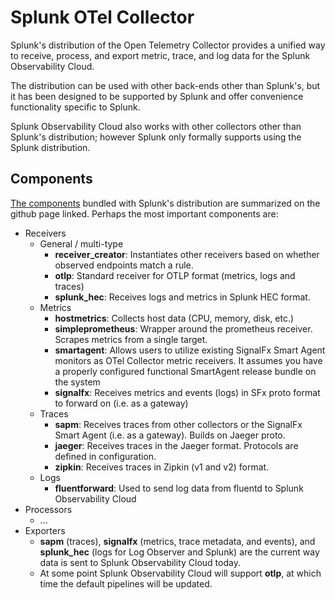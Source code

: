 # Splunk OTel Collector

Splunk's distribution of the Open Telemetry Collector provides a unified way to receive, process, and export metric, trace, and log data for the Splunk Observability Cloud.

The distribution can be used with other back-ends other than Splunk's, but it has been designed to be supported by Splunk and offer convenience functionality specific to Splunk.

Splunk Observability Cloud also works with other collectors other than Splunk's distribution; however Splunk only formally supports using the Splunk distribution.

## Components

[The components](https://github.com/signalfx/splunk-otel-collector/blob/main/docs/components.md) bundled with Splunk's distribution are summarized on the github page linked. Perhaps the most important components are:

* Receivers
  * General / multi-type
    * **receiver_creator**: Instantiates other receivers based on whether observed endpoints match a rule.
    * **otlp**: Standard receiver for OTLP format (metrics, logs and traces)
    * **splunk_hec**: Receives logs and metrics in Splunk HEC format. 
  * Metrics
    * **hostmetrics**: Collects host data (CPU, memory, disk, etc.)
    * **simpleprometheus**: Wrapper around the prometheus receiver. Scrapes metrics from a single target.
    * **smartagent**: Allows users to utilize existing SignalFx Smart Agent monitors as OTel Collector metric receivers. It assumes you have a properly configured functional SmartAgent release bundle on the system
    * **signalfx**: Receives metrics and events (logs) in SFx proto format to forward on (i.e. as a gateway)
  * Traces
    * **sapm**: Receives traces from other collectors or the SignalFx Smart Agent (i.e. as a gateway). Builds on Jaeger proto.
    * **jaeger**: Receives traces in the Jaeger format. Protocols are defined in configuration.
    * **zipkin**: Receives traces in Zipkin (v1 and v2) format.
  * Logs
    * **fluentforward**: Used to send log data from fluentd to Splunk Observability Cloud
* Processors
  * ...
* Exporters
  * **sapm** (traces), **signalfx** (metrics, trace metadata, and events), and **splunk_hec** (logs for Log Observer and Splunk) are the current way data is sent to Splunk Observability Cloud today.
  * At some point Splunk Observability Cloud will support **otlp**, at which time the default pipelines will be updated.